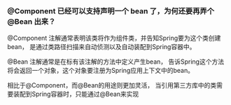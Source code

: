 ### @Component 已经可以支持声明一个 bean 了，为何还要再弄个 @Bean 出来？


@Component  注解通常表明该类将作为组件类，并告知Spring要为这个类创建bean，
是通过类路径扫描来自动侦测以及自动装配到Spring容器中。


@Bean  注解通常是在标有该注解的方法中定义产生bean，
告诉Spring这个方法将会返回一个对象，这个对象要注册为Spring应用上下文中的bean。


相比于@Component，而@Bean的用途则更加灵活，
当引用第三方库中的类需要装配到Spring容器时，只能通过@Bean来实现